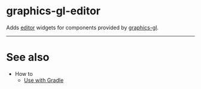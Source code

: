 # graphics-gl-editor

Adds [editor](../../../editor/README.md) widgets for components provided by [graphics-gl](../README.md).

---

# See also

- How to
	- [Use with Gradle](howto-gradle.md)
